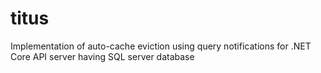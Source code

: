 # titus
Implementation of auto-cache eviction using query notifications for .NET Core API server having SQL server database
